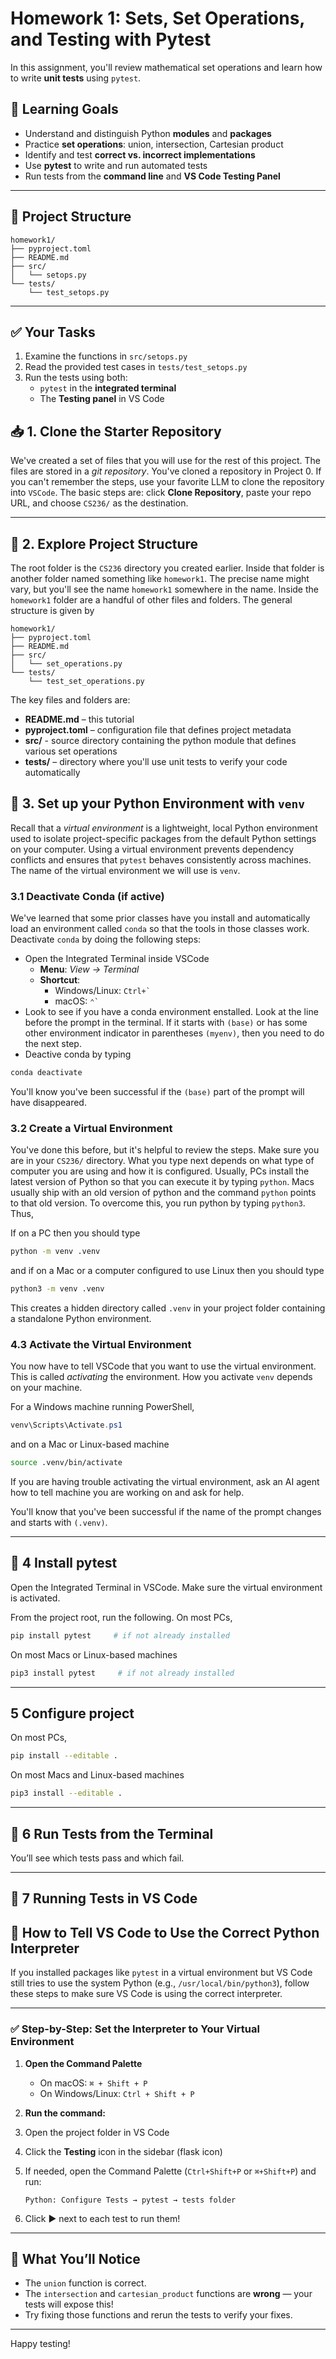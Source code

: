 # Homework 1: Sets, Set Operations, and Testing with Pytest

In this assignment, you'll review mathematical set operations and learn how to write **unit tests** using `pytest`.

## 🧠 Learning Goals

- Understand and distinguish Python **modules** and **packages**
- Practice **set operations**: union, intersection, Cartesian product
- Identify and test **correct vs. incorrect implementations**
- Use **pytest** to write and run automated tests
- Run tests from the **command line** and **VS Code Testing Panel**

---

## 📁 Project Structure

```
homework1/
├── pyproject.toml
├── README.md
├── src/
│   └── setops.py
└── tests/
    └── test_setops.py
```

---

## ✅ Your Tasks

1. Examine the functions in `src/setops.py`
2. Read the provided test cases in `tests/test_setops.py`
3. Run the tests using both:
   - `pytest` in the **integrated terminal**
   - The **Testing panel** in VS Code

## 📥 1. Clone the Starter Repository
We've created a set of files that you will use for the rest of this project. The files are stored in a _git repository_. You've cloned a repository in Project 0. If you can't remember the steps, use your favorite LLM to clone the repository into `VSCode`. The basic steps are: click **Clone Repository**, paste your repo URL, and choose `CS236/` as the destination.


---

## 📁 2. Explore Project Structure

The root folder is the `CS236` directory you created earlier. Inside that folder is another folder named something like `homework1`. The precise name might vary, but you'll see the name `homework1` somewhere in the name. Inside the `homework1` folder are a handful of other files and folders. The general structure is given by

```
homework1/
├── pyproject.toml
├── README.md
├── src/
│   └── set_operations.py
└── tests/
    └── test_set_operations.py
```

The key files and folders are:

- **README.md** – this tutorial  
- **pyproject.toml** – configuration file that defines project metadata 
- **src/** - source directory containing the python module that defines various set operations
- **tests/** –  directory where you'll use unit tests to verify your code automatically


## 🧪 3. Set up your Python Environment with `venv`

Recall that a _virtual environment_ is a lightweight, local Python environment used to isolate project-specific packages from the default Python settings on your computer. Using a virtual environment prevents dependency conflicts and ensures that `pytest` behaves consistently across machines. The name of the virtual environment we will use is `venv`.

### 3.1 Deactivate Conda (if active)

We've learned that some prior classes have you install and automatically load an environment called `conda` so that the tools in those classes work. Deactivate `conda` by doing the following steps:

- Open the Integrated Terminal inside VSCode
  - **Menu**: _View → Terminal_  
  - **Shortcut**:  
    - Windows/Linux: ``Ctrl+` ``  
    - macOS: ``⌃` ``
- Look to see if you have a conda environment enstalled. Look at the line before the prompt in the terminal. If it starts with `(base)` or has some other environment indicator in parentheses `(myenv)`, then you need to do the next step.
- Deactive conda by typing

```bash
conda deactivate
```

You'll know you've been successful if the `(base)` part of the prompt will have disappeared.

### 3.2 Create a Virtual Environment 
You've done this before, but it's helpful to review the steps. Make sure you are in your `CS236/` directory. What you type next depends on what type of computer you are using and how it is configured. Usually, PCs install the latest version of Python so that you can execute it by typing `python`. Macs usually ship with an old version of python and the command `python` points to that old version. To overcome this, you run python by typing `python3`. Thus,

If on a PC then you should type 
```bash
python -m venv .venv
```
and if on a Mac or a computer configured to use Linux then you should type
```bash
python3 -m venv .venv
```
This creates a hidden directory called `.venv` in your project folder containing a standalone Python environment.

### 4.3 Activate the Virtual Environment
You now have to tell VSCode that you want to use the virtual environment. This is called _activating_ the environment. How you activate `venv` depends on your machine. 

For a Windows machine running PowerShell,
```powershell
venv\Scripts\Activate.ps1
```

and on a Mac or Linux-based machine
```bash
source .venv/bin/activate
```
If you are having trouble activating the virtual environment, ask an AI agent how to tell machine you are working on and ask for help.

You'll know that you've been successful if the name of the prompt changes and starts with `(.venv)`.

---

## 🚀 4 Install pytest

Open the Integrated Terminal in VSCode. Make sure the virtual environment is activated.

From the project root, run the following. On most PCs, 

```bash
pip install pytest     # if not already installed
```
On most Macs or Linux-based machines
```bash
pip3 install pytest     # if not already installed
```

---
## 5 Configure project
On most PCs, 
```bash
pip install --editable .
```

On most Macs and Linux-based machines
```bash
pip3 install --editable .
```

---
## 🚀 6 Run Tests from the Terminal

You’ll see which tests pass and which fail.

---

## 🧪 7 Running Tests in VS Code

## 🧠 How to Tell VS Code to Use the Correct Python Interpreter

If you installed packages like `pytest` in a virtual environment but VS Code still tries to use the system Python (e.g., `/usr/local/bin/python3`), follow these steps to make sure VS Code is using the correct interpreter.

---

### ✅ Step-by-Step: Set the Interpreter to Your Virtual Environment

1. **Open the Command Palette**

   - On macOS: `⌘ + Shift + P`  
   - On Windows/Linux: `Ctrl + Shift + P`

2. **Run the command:**

1. Open the project folder in VS Code
2. Click the **Testing** icon in the sidebar (flask icon)
3. If needed, open the Command Palette (`Ctrl+Shift+P` or `⌘+Shift+P`) and run:
   ```
   Python: Configure Tests → pytest → tests folder
   ```
4. Click ▶ next to each test to run them!

---

## 🎯 What You’ll Notice

- The `union` function is correct.
- The `intersection` and `cartesian_product` functions are **wrong** — your tests will expose this!
- Try fixing those functions and rerun the tests to verify your fixes.

---

Happy testing!
